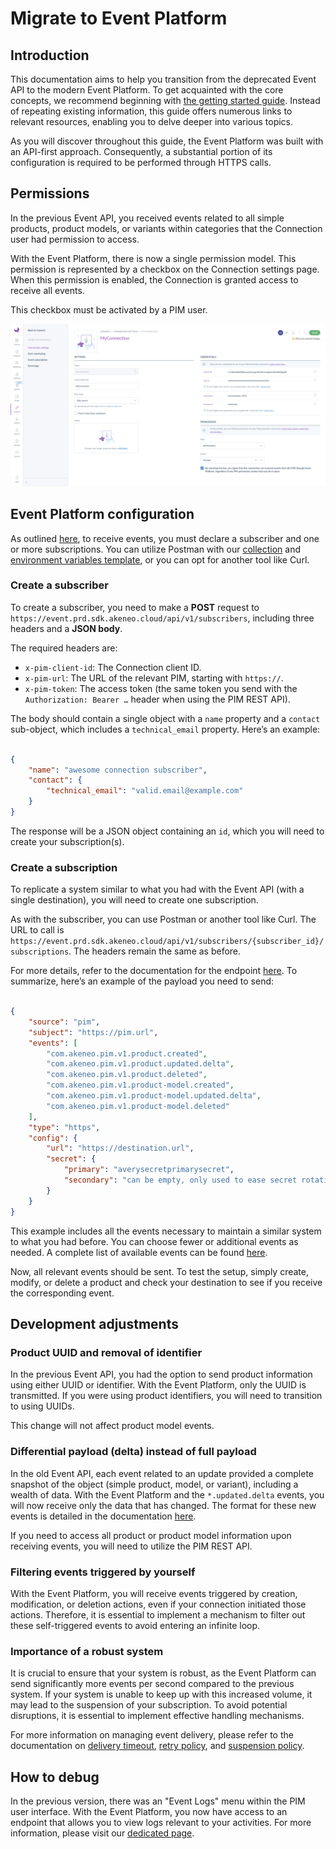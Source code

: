 # Migrate to Event Platform
## Introduction
This documentation aims to help you transition from the deprecated Event API to the modern Event Platform. To get acquainted with the core concepts, we recommend beginning with [the getting started guide](https://api.akeneo.com/event-platform/getting-started.html). Instead of repeating existing information, this guide offers numerous links to relevant resources, enabling you to delve deeper into various topics.

As you will discover throughout this guide, the Event Platform was built with an API-first approach. Consequently, a substantial portion of its configuration is required to be performed through HTTPS calls.

## Permissions
In the previous Event API, you received events related to all simple products, product models, or variants within categories that the Connection user had permission to access.

With the Event Platform, there is now a single permission model. This permission is represented by a checkbox on the Connection settings page. When this permission is enabled, the Connection is granted access to receive all events.

This checkbox must be activated by a PIM user.

[![checkbox on Connection page](../img/aep/checkbox-on-connection-page.png)](../img/aep/checkbox-on-connection-page.png)

## Event Platform configuration
As outlined [here](https://api.akeneo.com/event-platform/concepts.html#), to receive events, you must declare a subscriber and one or more subscriptions. You can utilize Postman with our [collection](https://storage.googleapis.com/akecld-prd-sdk-aep-prd-api-assets/generated_postman_collection.json) and [environment variables template](https://storage.googleapis.com/akecld-prd-sdk-aep-prd-api-assets/postman_environment_template.json), or you can opt for another tool like Curl.

### Create a subscriber
To create a subscriber, you need to make a **POST** request to `https://event.prd.sdk.akeneo.cloud/api/v1/subscribers`, including three headers and a **JSON body**.

The required headers are:

- `x-pim-client-id`: The Connection client ID.
- `x-pim-url`: The URL of the relevant PIM, starting with `https://`.
- `x-pim-token`: The access token (the same token you send with the `Authorization: Bearer …` header when using the PIM REST API).

The body should contain a single object with a `name` property and a `contact` sub-object, which includes a `technical_email` property. Here’s an example:

```json

{
    "name": "awesome connection subscriber",
    "contact": {
        "technical_email": "valid.email@example.com"
    }
}
```

The response will be a JSON object containing an `id`, which you will need to create your subscription(s).

### Create a subscription
To replicate a system similar to what you had with the Event API (with a single destination), you will need to create one subscription.

As with the subscriber, you can use Postman or another tool like Curl. The URL to call is `https://event.prd.sdk.akeneo.cloud/api/v1/subscribers/{subscriber_id}/subscriptions`. The headers remain the same as before.

For more details, refer to the documentation for the endpoint [here](https://storage.googleapis.com/akecld-prd-sdk-aep-prd-api-assets/openapi_specification.html#tag/Subscription/operation/create_subscription). To summarize, here’s an example of the payload you need to send:

```json

{
    "source": "pim",
    "subject": "https://pim.url",
    "events": [
        "com.akeneo.pim.v1.product.created",
        "com.akeneo.pim.v1.product.updated.delta",
        "com.akeneo.pim.v1.product.deleted",
        "com.akeneo.pim.v1.product-model.created",
        "com.akeneo.pim.v1.product-model.updated.delta",
        "com.akeneo.pim.v1.product-model.deleted"
    ],
    "type": "https",
    "config": {
        "url": "https://destination.url",
        "secret": {
            "primary": "averysecretprimarysecret",
            "secondary": "can be empty, only used to ease secret rotation"
        }
    }
}
```

This example includes all the events necessary to maintain a similar system to what you had before. You can choose fewer or additional events as needed. A complete list of available events can be found [here](https://api.akeneo.com/event-platform/available-events.html#available-events).

Now, all relevant events should be sent. To test the setup, simply create, modify, or delete a product and check your destination to see if you receive the corresponding event.


## Development adjustments
### Product UUID and removal of identifier
In the previous Event API, you had the option to send product information using either UUID or identifier. With the Event Platform, only the UUID is transmitted. If you were using product identifiers, you will need to transition to using UUIDs.

This change will not affect product model events.

### Differential payload (delta) instead of full payload
In the old Event API, each event related to an update provided a complete snapshot of the object (simple product, model, or variant), including a wealth of data. With the Event Platform and the `*.updated.delta` events, you will now receive only the data that has changed. The format for these new events is detailed in the documentation [here](https://api.akeneo.com/event-platform/available-events.html).

If you need to access all product or product model information upon receiving events, you will need to utilize the PIM REST API.

### Filtering events triggered by yourself
With the Event Platform, you will receive events triggered by creation, modification, or deletion actions, even if your connection initiated those actions. Therefore, it is essential to implement a mechanism to filter out these self-triggered events to avoid entering an infinite loop.

### Importance of a robust system
It is crucial to ensure that your system is robust, as the Event Platform can send significantly more events per second compared to the previous system. If your system is unable to keep up with this increased volume, it may lead to the suspension of your subscription. To avoid potential disruptions, it is essential to implement effective handling mechanisms.

For more information on managing event delivery, please refer to the documentation on [delivery timeout](https://api.akeneo.com/event-platform/key-platform-behaviors.html#delivery-timeout), [retry policy](https://api.akeneo.com/event-platform/key-platform-behaviors.html#retry-policy-for-transient-failures), and [suspension policy](https://api.akeneo.com/event-platform/key-platform-behaviors.html#suspension-policy).

## How to debug
In the previous version, there was an "Event Logs" menu within the PIM user interface. With the Event Platform, you now have access to an endpoint that allows you to view logs relevant to your activities. For more information, please visit our [dedicated page](https://api.akeneo.com/event-platform/logs.html#logs-api-overview).
